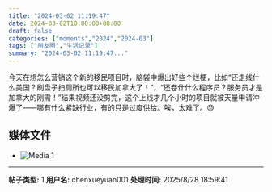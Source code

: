 ```yaml
---
title: "2024-03-02 11:19:47"
date: 2024-03-02T10:00:00+08:00
draft: false
categories: ["moments","2024","2024-03"]
tags: ["朋友圈","生活记录"]
summary: "2024-03-02 11:19:47..."
---
```


今天在想怎么营销这个新的移民项目时，脑袋中爆出好些个烂梗，比如“还走线什么美国？刷盘子扫厕所也可以移民加拿大了！”，“还卷什什么程序员？服务员才是加拿大的刚需！”结果视频还没剪完，这个上线才几个小时的项目就被天量申请冲爆了——哪有什么紧缺行业，有的只是过度供给。唉，太难了。😓

## 媒体文件

- ![Media 1](/Moments/photos/2024-03-02/202403021119470.jpg)

---

**帖子类型:** 1
**用户名:** chenxueyuan001
**处理时间:** 2025/8/28 18:59:41